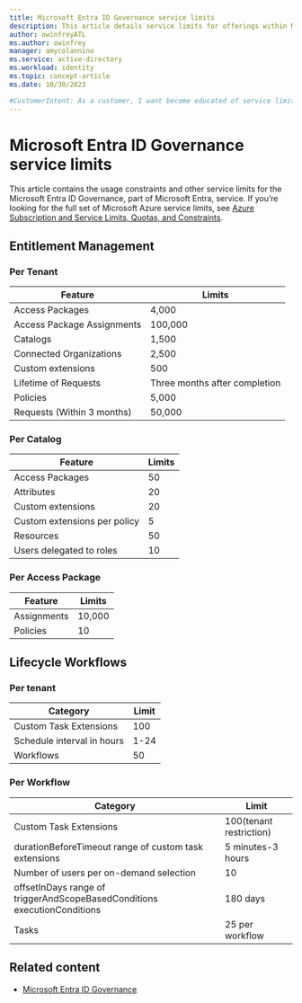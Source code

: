 ```yaml
---
title: Microsoft Entra ID Governance service limits
description: This article details service limits for offerings within Microsoft Entra ID Governance 
author: owinfreyATL
ms.author: owinfrey
manager: amycolannino
ms.service: active-directory
ms.workload: identity
ms.topic: concept-article
ms.date: 10/30/2023

#CustomerIntent: As a customer, I want become educated of service limits for offerings within Microsoft Entra ID Governance so that limits are understood and met.
---
```


# Microsoft Entra ID Governance service limits

This article contains the usage constraints and other service limits for the Microsoft Entra ID Governance, part of Microsoft Entra, service. If you’re looking for the full set of Microsoft Azure service limits, see [Azure Subscription and Service Limits, Quotas, and Constraints](/azure/azure-resource-manager/management/azure-subscription-service-limits).

## Entitlement Management

### Per Tenant

|Feature  |Limits  |
|---------|---------|
|Access Packages   |  4,000       |
|Access Package Assignments     | 100,000        |
|Catalogs     |   1,500      |
|Connected Organizations     |  2,500       |
|Custom extensions     |  500       |
|Lifetime of Requests     |  Three months after completion       |
|Policies     |  5,000       |
|Requests (Within 3 months)     |  50,000       |


### Per Catalog

|Feature  |Limits  |
|---------|---------|
|Access Packages   |  50      |
|Attributes    | 20        |
|Custom extensions     |  20       |
|Custom extensions per policy    |  5       |
|Resources     |  50      |
|Users delegated to roles     |  10      |

### Per Access Package

|Feature  |Limits  |
|---------|---------|
|Assignments    | 10,000        |
|Policies  |  10      |


## Lifecycle Workflows

### Per tenant

|Category  |Limit  |
|---------|---------|
|Custom Task Extensions     |  100     |
|Schedule interval in hours     |   1-24      |
|Workflows     |   50    |


### Per Workflow

|Category  |Limit  |
|---------|---------|
|Custom Task Extensions     |  100(tenant restriction)     |
|durationBeforeTimeout range of custom task extensions     |   5 minutes-3 hours      |
|Number of users per on-demand selection   |  10       |
|offsetInDays range of triggerAndScopeBasedConditions executionConditions     |  180 days       |
|Tasks     |  25 per workflow       |


## Related content

- [Microsoft Entra ID Governance](identity-governance-overview.md)
